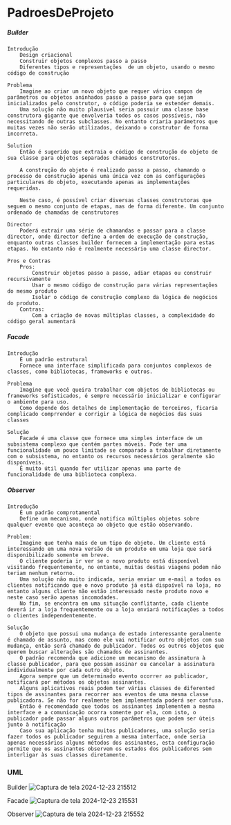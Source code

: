 # PadroesDeProjeto

##### Builder
	Introdução
		Design criacional
		Construir objetos complexos passo a passo
		Diferentes tipos e representações  de um objeto, usando o mesmo código de construção

	Problema
		Imagine ao criar um novo objeto que requer vários campos de parâmetros ou objetos aninhados passo a passo para que sejam inicializados pelo construtor, o código poderia se estender demais.
		Uma solução não muito plausivel seria possuir uma classe base construtora gigante que envolveria todos os casos possíveis, não necessitando de outras subclasses. No entanto criaria parâmetros que muitas vezes não serão utilizados, deixando o construtor de forma incorreta.

	Solution
		Então é sugerido que extraia o código de construção do objeto de sua classe para objetos separados chamados construtores.

		A construção do objeto é realizado passo a passo, chamando o processo de construção apenas uma única vez com as configurações particulares do objeto, executando apenas as implementações requeridas.

		Neste caso, é possível criar diversas classes construtoras que seguem o mesmo conjunto de etapas, mas de forma diferente. Um conjunto ordenado de chamadas de construtores

	Director
		Poderá extrair uma série de chamandas e passar para a classe director, onde director define a ordem de execução de construção, enquanto outras classes builder fornecem a implementação para estas etapas. No entanto não é realmente necessário uma classe director.

	Pros e Contras
		Pros:
			Construir objetos passo a passo, adiar etapas ou construir recursivamente
			Usar o mesmo código de construção para várias representações do mesmo produto
			Isolar o código de construção complexo da lógica de negócios do produto.
		Contras:
			Com a criação de novas múltiplas classes, a complexidade do código geral aumentará

##### Facade
	Introdução
		É um padrão estrutural
		Fornece uma interface simplificada para conjuntos complexos de classes, como bibliotecas, frameworks e outros.

	Problema
		Imagine que você queira trabalhar com objetos de bibliotecas ou frameworks sofisticados, é sempre necessário inicializar e configurar o ambiente para uso.
		Como depende dos detalhes de implementação de terceiros, ficaria complicado comprrender e corrigir a lógica de negócios das suas classes

	Solução
		Facade é uma classe que fornece uma simples interface de um subsistema complexo que contém partes móveis. Pode ter uma funcionalidade um pouco limitade se comparado a trabalhar diretamente com o subsistema, no entanto os recursos necessários geralmente são disponíveis.
		É muito útil quando for utilizar apenas uma parte de funcionalidade de uma biblioteca complexa.


##### Observer

	Introdução
		É um padrão comprotamental
		Define um mecanismo, onde notifica múltiplos objetos sobre qualquer evento que aconteça ao objeto que estão observando.

	Problem:
		Imagine que tenha mais de um tipo de objeto. Um cliente está interessando em uma nova versão de um produto em uma loja que será disponibilizado somente em breve.
		O cliente poderia ir ver se o novo produto está disponível visitando frequentemente, no entante, muitas destas viagens podem não teriam nenhum retorno.
		Uma solução não muito indicada, seria enviar um e-mail a todos os clientes notificando que o novo produto já está dispoível na loja, no entanto alguns cliente não estão interessado neste produto novo e neste caso serão apenas incomodades.
		No fim, se encontra em uma situação conflitante, cada cliente deverá ir a loja frequentemente ou a loja enviará notificações a todos o clientes independentemente.

	Solução
		O objeto que possui uma mudança de estado interessante geralmente é chamado de assunto, mas como ele vai notificar outro objetos com sua mudança, então será chamado de publicador. Todos os outros objetos que querem buscar alterações são chamados de assinantes.
		O padrão recomenda que adicione um mecanismo de assinatura à classe publicador, para que possam assinar ou cancelar a assinatura individualmente por cada outro objeto.
		Agora sempre que um determinado evento ocorrer ao publicador, notificará por métodos os objetos assinantes.
		Alguns aplicativos reais podem ter várias classes de diferented tipos de assinantes para recorrer aos eventos de uma mesma classe publicadora. Se não for realmente bem implementada poderá ser confusa.
		Então é recomendado que todos os assinantes implementem a mesma interface e a comunicação ocorra somente por ela, com isto, o publicador pode passar alguns outros parâmetros que podem ser úteis junto à notificação
		Caso sua aplicação tenha muitos publicadores, uma solução seria fazer todos os publicador seguirem a mesma interface, onde seria apenas necessários alguns métodos dos assinantes, esta configuração permite que os assinantes observem os estados dos publicadores sem interligar às suas classes diretamente.

  ### UML

Builder
  ![Captura de tela 2024-12-23 215512](https://github.com/user-attachments/assets/d88993dc-01bb-4ec0-b9a3-2cf64c6c96cb)

Facade
  ![Captura de tela 2024-12-23 215531](https://github.com/user-attachments/assets/0d5c7609-bfde-4583-b757-6c9ddc696260)

Observer
  ![Captura de tela 2024-12-23 215552](https://github.com/user-attachments/assets/1d5b4930-db42-4448-a0ae-cf50d28ac1b4)

